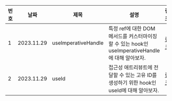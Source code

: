 | 번호 | 날짜       | 제목                | 설명                                                                                             | 링크                                                                                     |
| ---- | ---------- | ------------------- | ------------------------------------------------------------------------------------------------ | ---------------------------------------------------------------------------------------- |
| 1    | 2023.11.29 | useImperativeHandle | 특정 ref에 대한 DOM 메서드를 커스터마이징 할 수 있는 hook인 useImperativeHandle에 대해 알아보자. | [링크](https://www.notion.so/useImperativeHandle-010880334d374e53a9b15d29fb1d750a?pvs=4) |
| 2    | 2023.11.29 | useId               | 접근성 애트리뷰트에 전달할 수 있는 고유 ID를 생성하기 위한 hook인 useId에 대해 알아보자.         | [링크](https://www.notion.so/useId-e565367cda1a4bedbdb715335731cc37?pvs=4)               |
